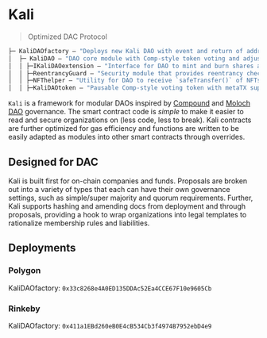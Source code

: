# Kali

> Optimized DAC Protocol

```ml
├─ KaliDAOfactory — "Deploys new Kali DAO with event and return of address"
│  ├─ KaliDAO — "DAO core module with Comp-style token voting and adjustment of membership, low-level calls on quorum/supermajority"
│  │ ├─IKaliDAOextension — "Interface for DAO to mint and burn shares as outputs of interactions with whitelisted external contracts, providing simple modularity"
│  │ ├─ReentrancyGuard — "Security module that provides reentrancy checks on core DAO functions"
│  │ ├─NFThelper — "Utility for DAO to receive `safeTransfer()` of NFTs under ERC-721 & ERC-1155 standards"
│  │ ├─KaliDAOtoken — "Pausable Comp-style voting token with metaTX support"
```

`Kali` is a framework for modular DAOs inspired by [Compound](https://github.com/compound-finance/compound-protocol/tree/master/contracts/Governance) and [Moloch DAO](https://github.com/MolochVentures/moloch) governance. The smart contract code is *simple* to make it easier to read and secure organizations on (less code, less to break). Kali contracts are further optimized for gas efficiency and functions are written to be easily adapted as modules into other smart contracts through overrides. 

## Designed for DAC

Kali is built first for on-chain companies and funds. Proposals are broken out into a variety of types that each can have their own governance settings, such as simple/super majority and quorum requirements. Further, Kali supports hashing and amending docs from deployment and through proposals, providing a hook to wrap organizations into legal templates to rationalize membership rules and liabilities. 

## Deployments

### Polygon

KaliDAOfactory: `0x33c8268e4A0ED135DDAc52Ea4CCE67F10e9605Cb`

### Rinkeby

KaliDAOfactory: `0x411a1EBd260eB0E4cB534Cb3f4974B7952ebD4e9`
